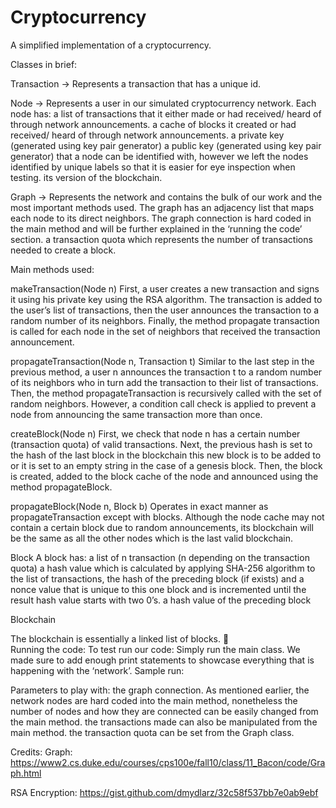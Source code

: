 # Cryptocurrency
A simplified implementation of a cryptocurrency.

Classes in brief:

Transaction ->
Represents a transaction that has a unique id.

Node ->
Represents a user in our simulated cryptocurrency network. Each node has:
a list of transactions that it either made or had received/ heard of through network announcements.
a cache of blocks it created or had received/ heard of through network announcements.
a private key (generated using key pair generator) 
a public key (generated using key pair generator) that a node can be identified with, however we left the nodes identified by unique labels so that it is easier for eye inspection when testing.
its version of the blockchain.

Graph ->
Represents the network and contains the bulk of our work and the most important methods used.
The graph has
an adjacency list that maps each node to its direct neighbors. The graph connection is hard coded in the main method and will be further explained in the ‘running the code’ section.
a transaction quota which represents the number of transactions needed to create a block.







Main methods used:

makeTransaction(Node n)
First, a user creates a new transaction and signs it using his private key using the RSA algorithm. The transaction is added to the user’s list of transactions, then the user announces the transaction to a random number of its neighbors. Finally, the method propagate transaction is called for each node in the set of neighbors that received the transaction announcement.

propagateTransaction(Node n, Transaction t)
Similar to the last step in the previous method, a user n announces the transaction t to a random number of its neighbors who in turn add the transaction to their list of transactions. Then, the method propagateTransaction is recursively called with the set of random neighbors.
However, a condition call check is applied to prevent a node from announcing the same transaction more than once.

createBlock(Node n)
First, we check that node n has a certain number (transaction quota) of valid transactions.
Next, the previous hash is set to the hash of the last block in the blockchain this new block is to be added to or it is set to an empty string in the case of a genesis block. Then, the block is created, added to the block cache of the node and announced using the method propagateBlock.

propagateBlock(Node n, Block b)
Operates in exact manner as propagateTransaction except with blocks.
Although the node cache may not contain a certain block due to random announcements, its blockchain will be the same as all the other nodes which is the last valid blockchain.

Block
A block has:
a list of n transaction (n depending on the transaction quota)
a hash value which is calculated by applying SHA-256 algorithm to the list of transactions, the hash of the preceding block (if exists) and a nonce value that is unique to this one block and is incremented until the result hash value starts with two 0’s.
a hash value of the preceding block 

Blockchain

The blockchain is essentially a linked list of blocks.
    
Running the code:
To test run our code:
Simply run the main class. We made sure to add enough print statements to showcase everything that is happening with the ‘network’.
Sample run:


Parameters to play with:
the graph connection. As mentioned earlier, the network nodes are hard coded into the main method, nonetheless the number of nodes and how they are connected can be easily changed from the main method.
the transactions made can also be manipulated from the main method.
the transaction quota can be set from the Graph class.



Credits:
Graph:
https://www2.cs.duke.edu/courses/cps100e/fall10/class/11_Bacon/code/Graph.html

RSA Encryption:
https://gist.github.com/dmydlarz/32c58f537bb7e0ab9ebf

